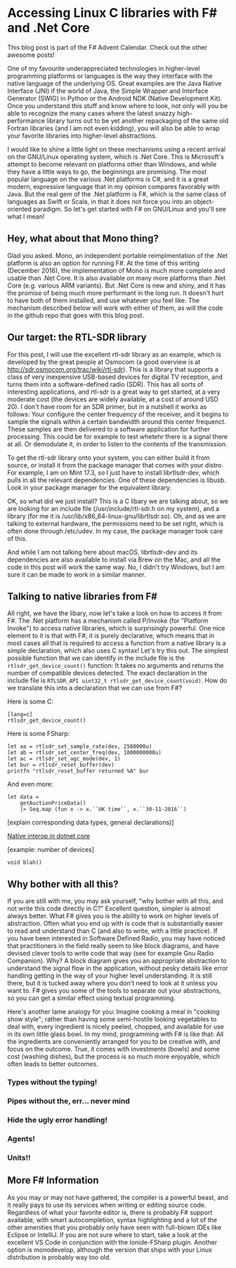 # Accessing Linux C libraries with F# and .Net Core
This blog post is part of the F# Advent Calendar. Check out the other awesome posts!

One of my favourite underappreciated technologies in higher-level
programming platforms or languages is the way they interface with the native
language of the underlying OS.  Great examples are the Java Native Interface
(JNI) if the world of Java, the Simple Wrapper and Interface Generator (SWIG)
in Python or the Android NDK (Native Development Kit). Once you understand this
stuff and know where to look, not only will you be able to recognize the many
cases where the latest snazzy high-performance library turns out to be yet
another repackaging of the same old Fortran libraries (and I am not even
kidding), you will also be able to wrap your favorite libraries into
higher-level abstractions. 

I would like to shine a little light on these mechanisms using a recent arrival
on the GNU/Linux operating system, which is .Net Core. This is Microsoft's
attempt to become relevant on platforms other than Windows, and while they have
a little ways to go, the beginnings are promising. The most popular language on
the various .Net platforms is C#, and it is a great modern, expressive language
that in my opinion compares favorably with Java. But the real gem of the .Net
platform is F#, which is the same class of languages as Swift or Scala, in that
it does not force you into an object-oriented paradigm. So let's get started
with F# on GNU/Linux and you'll see what I mean!

## Hey, what about that Mono thing?

Glad you asked. Mono, an independent portable reimplmentation of the .Net
platform is also an option for running F#. At the time of this writing
(December 2016), the implementation of Mono is much more complete and usable
than .Net Core. It is also available on many more platforms than .Net Core
(e.g. various ARM variants). But .Net Core is new and shiny, and it has the
promise of being much more performant in the long run. It doesn't hurt to have
both of them installed, and use whatever you feel like. The mechanism described
below will work with either of them, as will the code in the github repo that
goes with this blog post.

## Our target: the RTL-SDR library

For this post, I will use the excellent rtl-sdr library as an example, which is
developed by the great people at Osmocom (a good overview is at
http://sdr.osmocom.org/trac/wiki/rtl-sdr). This is a library that supports a
class of very inexpensive USB-based devices for digital TV reception, and turns
them into a software-defined radio (SDR). This has all sorts of interesting
applications, and rtl-sdr is a great way to get started, at a very moderate
cost (the devices are widely available, at a cost of around USD 20). I don't
have room for an SDR primer, but in a nutshell it works as follows: Your
configure the center frequency of the receiver, and it begins to sample the
signals within a certain bandwidth around this center frequenct. These samples
are then delivered to a software application for further processing. This could
be for example to test whetehr there is a signal there at all. Or demodulate
it, in order to listen to the contents of the transmission.

To get the rtl-sdr library onto your system, you can either build it from
source, or install it from the package manager that comes with your distro. For
example, I am on Mint 17.3, so I just have to install librtlsdr-dev, which
pulls in all the relevant dependencies. One of these dependencies is libusb.
Look in your package manager for the equivalent library. 

OK, so what did we just install? This is a C libary we are talking about, so we
are looking for an include file (/usr/include/rtl-sdr.h on my system), and a
library (for me it is /usr/lib/x86_64-linux-gnu/librtlsdr.so). Oh, and as we
are talking to external hardware, the permissions need to be set right, which
is often done through /etc/udev. In my case, the package manager took care of
this. 

And while I am not talking here about macOS, librtlsdr-dev and its dependencies
are also available to install via Brew on the Mac, and all the code in this
post will work the same way. No, I didn't try Windows, but I am sure it can be
made to work in a similar manner.

## Talking to native libraries from F#

All right, we have the libary, now let's take a look on how to access it from
F#. The .Net platform has a mechanism called P/Invoke (for "Platform Invoke")
to access native libraries, which is surprisingly powerful. One nice element to
it is that with F#, it is purely declarative, which means that in most cases
all that is required to access a function from a native library is a simple
declaration, which also uses C syntax! Let's try this out.  The simplest
possible function that we can identify in the include file is the
`rtlsdr_get_device_count()` function: It takes no arguments and returns the
number of compatible devices detected. The exact declaration in the include file 
is `RTLSDR_API uint32_t rtlsdr_get_device_count(void)`. How do we translate this
into a declaration that we can use from F#? 

Here is some C:

    [lang=c]
    rtlsdr_get_device_count()

Here is some FSharp:

    let aa = rtlsdr_set_sample_rate(dev, 2560000u)
    let ab = rtlsdr_set_center_freq(dev, 1000000000u)
    let ac = rtlsdr_set_agc_mode(dev, 1)
    let bur = rtlsdr_reset_buffer(dev)
    printfn "rtlsdr_reset_buffer returned %A" bur

And even more:

    let data = 
        getAuctionPriceData() 
        |> Seq.map (fun x -> x.``UK time``, x.``30-11-2016``)

[explain corresponding data types, general declarations)]

[Native interop in dotnet core](https://docs.microsoft.com/en-us/dotnet/articles/standard/native-interop)

[example: number of devices]

`void blah()`

## Why bother with all this? 

If you are still with me, you may ask yourself, "why bother with all this, and
not write this code directly in C?" Excellent question, simpler is almost
always better. What F# gives you is the ability to work on higher levels of
abstraction. Often what you end up with is code that is substantially easier to
read and understand than C (and also to write, with a little practice). If you
have been interested in Software Defined Radio, you may have noticed that
practitioners in the field really seem to like block diagrams, and have devised
clever tools to write code that way (see for example Gnu Radio Companion). Why?
A block diagram gives you an appropriate abstraction to understand the signal
flow in the application, without pesky details like error handling getting in
the way of your higher level understanding. It is still there, but it is tucked
away where you don't need to look at it unless you want to.  F# gives you some
of the tools to separate out your abstractions, so you can get a similar effect
using textual programming.

Here's another lame analogy for you: Imagine cooking a meal in "cooking show
style"; rather than having some semi-hostile looking vegetables to deal with,
every ingredient is nicely peeled, chopped, and available for use in its own
little glass bowl. In my mind, programming with F# is like that: All the
ingredients are conveniently arranged for you to be creative with, and focus on
the outcome. True, it comes with investments (bowls) and some cost (washing
dishes), but the process is so much more enjoyable, which often leads to better
outcomes.

### Types without the typing! 

### Pipes without the, err... never mind

### Hide the ugly error handling!

### Agents!

### Units!!

## More F# Information

As you may or may not have gathered, the compiler is a powerful beast, and it
really pays to use its services when writing or editing source code. Regardless
of what your favorite editor is, there is probably F# support available, with
smart autocompletion, syntax highlighting and a lot of the other amenities that
you probably only have seen with full-blown IDEs like Eclipse or IntelliJ. If
you are not sure where to start, take a look at the excellent VS Code in
conjunction with the Ionide-FSharp plugin. Another option is monodevelop,
although the version that ships with your Linux distribution is probably way
too old.
